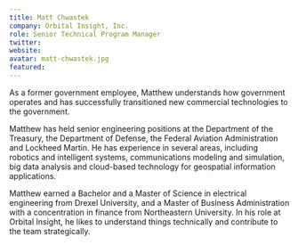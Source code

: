 ```yaml
---
title: Matt Chwastek
company: Orbital Insight, Inc.
role: Senior Technical Program Manager
twitter:
website: 
avatar: matt-chwastek.jpg
featured: 
---
```

As a former government employee, Matthew understands how government operates and has successfully transitioned new commercial technologies to the government.

Matthew has held senior engineering positions at the Department of the Treasury, the Department of Defense, the Federal Aviation Administration and Lockheed Martin. He has experience in several areas, including robotics and intelligent systems, communications modeling and simulation, big data analysis and cloud-based technology for geospatial information applications. 

Matthew earned a Bachelor and a Master of Science in electrical engineering from Drexel University, and a Master of Business Administration with a concentration in finance from Northeastern University. In his role at Orbital Insight, he likes to understand things technically and contribute to the team strategically.
